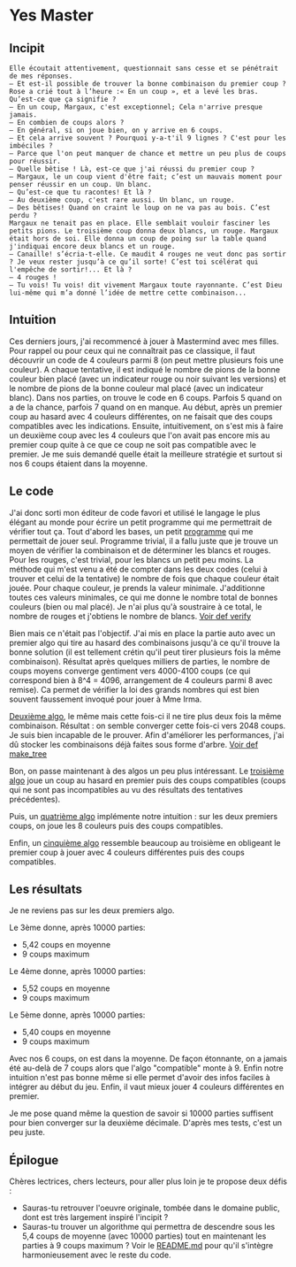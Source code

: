 Yes Master
==========

Incipit
-------

```Je lui donnai les explications le plus claires possible sur les nombreuses combinaisons, quatre couleurs différentes, une couleur doublée ou triplée, les pions blancs et rouges. 
Elle écoutait attentivement, questionnait sans cesse et se pénétrait de mes réponses.
— Et est-il possible de trouver la bonne combinaison du premier coup ? Rose a crié tout à l’heure :« En un coup », et a levé les bras. Qu’est-ce que ça signifie ?
— En un coup, Margaux, c'est exceptionnel; Cela n'arrive presque jamais.
— En combien de coups alors ?
— En général, si on joue bien, on y arrive en 6 coups.
— Et cela arrive souvent ? Pourquoi y-a-t'il 9 lignes ? C'est pour les imbéciles ?
— Parce que l'on peut manquer de chance et mettre un peu plus de coups pour réussir.
— Quelle bêtise ! Là, est-ce que j'ai réussi du premier coup ?
— Margaux, le un coup vient d'être fait; c’est un mauvais moment pour penser réussir en un coup. Un blanc.
— Qu’est-ce que tu racontes! Et là ?
— Au deuxième coup, c'est rare aussi. Un blanc, un rouge.
— Des bêtises! Quand on craint le loup on ne va pas au bois. C’est perdu ? 
Margaux ne tenait pas en place. Elle semblait vouloir fasciner les petits pions. Le troisième coup donna deux blancs, un rouge. Margaux était hors de soi. Elle donna un coup de poing sur la table quand j'indiquai encore deux blancs et un rouge.
— Canaille! s’écria-t-elle. Ce maudit 4 rouges ne veut donc pas sortir ? Je veux rester jusqu’à ce qu’il sorte! C’est toi scélérat qui l'empêche de sortir!... Et là ?
— 4 rouges !
— Tu vois! Tu vois! dit vivement Margaux toute rayonnante. C’est Dieu lui-même qui m’a donné l’idée de mettre cette combinaison...
```

Intuition
---------
Ces derniers jours, j'ai recommencé à jouer à Mastermind avec mes filles.
Pour rappel ou pour ceux qui ne connaîtrait pas ce classique, il faut découvrir un code de 4 couleurs parmi 8 (on peut mettre plusieurs fois une couleur). A chaque tentative, il est indiqué le nombre de pions de la bonne couleur bien placé (avec un indicateur rouge ou noir suivant les versions) et le nombre de pions de la bonne couleur mal placé (avec un indicateur blanc).
Dans nos parties, on trouve le code en 6 coups. Parfois 5 quand on a de la chance, parfois 7 quand on en manque.
Au début, après un premier coup au hasard avec 4 couleurs différentes, on ne faisait que des coups compatibles avec les indications. Ensuite, intuitivement, on s'est mis à faire un deuxième coup avec les 4 couleurs que l'on avait pas encore mis au premier coup quite à ce que ce coup ne soit pas compatible avec le premier. Je me suis demandé quelle était la meilleure stratégie et surtout si nos 6 coups étaient dans la moyenne.

Le code
-------
J'ai donc sorti mon éditeur de code favori et utilisé le langage le plus élégant au monde pour écrire un petit programme qui me permettrait de vérifier tout ça. Tout d'abord les bases, un petit [programme](https://github.com/matteli/yesmaster/blob/master/yesmaster/yesmaster.py) qui me permettait de jouer seul. Programme trivial, il a fallu juste que je trouve un moyen de vérifier la combinaison et de déterminer les blancs et rouges.
Pour les rouges, c'est trivial, pour les blancs un petit peu moins. La méthode qui m'est venu a été de compter dans les deux codes (celui à trouver et celui de la tentative) le nombre de fois que chaque couleur était jouée. Pour chaque couleur, je prends la valeur minimale. J'additionne toutes ces valeurs minimales, ce qui me donne le nombre total de bonnes couleurs (bien ou mal placé). Je n'ai plus qu'à soustraire à ce total, le nombre de rouges et j'obtiens le nombre de blancs. [Voir def verify](https://github.com/matteli/yesmaster/blob/master/yesmaster/utils.py)

Bien mais ce n'était pas l'objectif. J'ai mis en place la partie auto avec un premier algo qui tire au hasard des combinaisons jusqu'à ce qu'il trouve la bonne solution (il est tellement crétin qu'il peut tirer plusieurs fois la même combinaison). Résultat après quelques milliers de parties, le nombre de coups moyens converge gentiment vers 4000-4100 coups (ce qui correspond bien à 8^4 = 4096, arrangement de 4 couleurs parmi 8 avec remise). Ca permet de vérifier la loi des grands nombres qui est bien souvent faussement invoqué pour jouer à Mme Irma.

[Deuxième algo](https://github.com/matteli/yesmaster/blob/master/yesmaster/algo/random_no_repeat.py), le même mais cette fois-ci il ne tire plus deux fois la même combinaison. Résultat : on semble converger cette fois-ci vers 2048 coups. Je suis bien incapable de le prouver. Afin d'améliorer les performances, j'ai dû stocker les combinaisons déjà faites sous forme d'arbre. [Voir def make_tree](https://github.com/matteli/yesmaster/blob/master/yesmaster/utils.py)

Bon, on passe maintenant à des algos un peu plus intéressant. Le [troisième algo](https://github.com/matteli/yesmaster/blob/master/yesmaster/algo/compatible.py) joue un coup au hasard en premier puis des coups compatibles (coups qui ne sont pas incompatibles au vu des résultats des tentatives précédentes).

Puis, un [quatrième algo](https://github.com/matteli/yesmaster/blob/master/yesmaster/algo/compatible_8in2.py) implémente notre intuition : sur les deux premiers coups, on joue les 8 couleurs puis des coups compatibles.

Enfin, un [cinquième algo](https://github.com/matteli/yesmaster/blob/master/yesmaster/algo/compatible_4in1.py) ressemble beaucoup au troisième en obligeant le premier coup à jouer avec 4 couleurs différentes puis des coups compatibles.

Les résultats
-------------
Je ne reviens pas sur les deux premiers algo.

Le 3ème donne, après 10000 parties:
- 5,42 coups en moyenne
- 9 coups maximum

Le 4ème donne, après 10000 parties:
- 5,52 coups en moyenne
- 9 coups maximum

Le 5ème donne, après 10000 parties:
- 5,40 coups en moyenne
- 9 coups maximum

Avec nos 6 coups, on est dans la moyenne. De façon étonnante, on a jamais été au-delà de 7 coups alors que l'algo "compatible" monte à 9. Enfin notre intuition n'est pas bonne même si elle permet d'avoir des infos faciles à intégrer au début du jeu. Enfin, il vaut mieux jouer 4 couleurs différentes en premier.

Je me pose quand même la question de savoir si 10000 parties suffisent pour bien converger sur la deuxième décimale. D'après mes tests, c'est un peu juste.

Épilogue
--------
Chères lectrices, chers lecteurs, pour aller plus loin je te propose deux défis :
- Sauras-tu retrouver l'oeuvre originale, tombée dans le domaine public, dont est très largement inspiré l'incipit ?
- Sauras-tu trouver un algorithme qui permettra de descendre sous les 5,4 coups de moyenne (avec 10000 parties) tout en maintenant les parties à 9 coups maximum ? Voir le [README.md](https://github.com/matteli/yesmaster/blob/master/README.md) pour qu'il s'intègre harmonieusement avec le reste du code.